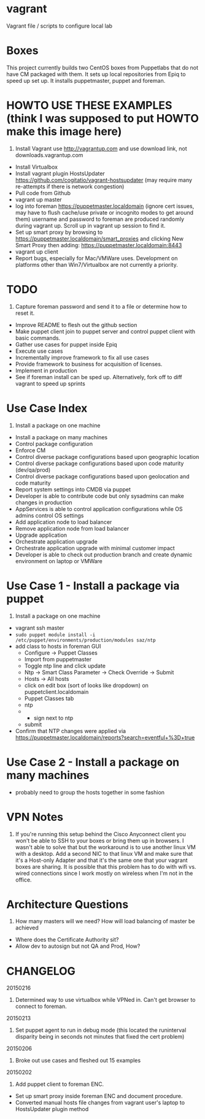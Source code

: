 vagrant
=======

Vagrant file / scripts to configure local lab


Boxes
=======

This project currently builds two CentOS boxes from Puppetlabs that do not have CM packaged with them.  It sets up local repositories from Epiq to speed up set up.  It installs puppetmaster, puppet and foreman.  


HOWTO USE THESE EXAMPLES (think I was supposed to put HOWTO make this image here)
======

1.  Install Vagrant  use http://vagrantup.com and use download link, not downloads.vagrantup.com 
-   Install Virtualbox
-   Install vagrant plugin HostsUpdater https://github.com/cogitatio/vagrant-hostsupdater (may require many re-attempts if there is network congestion) 
-  Pull code from Github
-  vagrant up master
-  log into foreman https://puppetmaster.localdomain (ignore cert issues, may have to flush cache/use private or incognito modes to get around them)
    username and password to foreman are produced randomly during vagrant up.  Scroll up in vagrant up session to find it.
-  Set up smart proxy by browsing to https://puppetmaster.localdomain/smart_proxies and clicking New Smart Proxy then adding: https://puppetmaster.localdomain:8443
-  vagrant up client
-  Report bugs, especially for Mac/VMWare uses.  Development on platforms other than Win7/Virtualbox are not currently a priority.


TODO
======

1.  Capture foreman password and send it to a file or determine how to reset it.
-  Improve README to flesh out the github section
-  Make puppet client join to puppet server and control puppet client with basic commands.
-  Gather use cases for puppet inside Epiq
-  Execute use cases
-  Incrementally improve framework to fix all use cases
-  Provide framework to business for acquisition of licenses.
-  Implement in production
-  See if foreman install can be sped up.  Alternatively, fork off to diff vagrant to speed up sprints

Use Case Index
======

1.  Install a package on one machine
- Install a package on many machines
-  Control package configuration
-  Enforce CM
-  Control diverse package configurations based upon geographic location
-  Control diverse package configurations based upon code maturity (dev/qa/prod)
-  Control diverse package configurations based upon geolocation and code maturity
-  Report system settings into CMDB via puppet
-  Developer is able to contribute code but only sysadmins can make changes in production
-  AppServices is able to control application configurations while OS admins control OS settings
-  Add application node to load balancer
-  Remove application node from load balancer
-  Upgrade application
-  Orchestrate application upgrade
-  Orchestrate application upgrade with minimal customer impact
-  Developer is able to check out production branch and create dynamic environment on laptop or VMWare

Use Case 1 - Install a package via puppet
======

1.  Install a package on one machine
 - vagrant ssh master
  - ```sudo puppet module install -i /etc/puppet/environments/production/modules saz/ntp```
  - add class to hosts in foreman GUI
    - Configure -> Puppet Classes
    - Import from puppetmaster
    - Toggle ntp line and click update
    - Ntp -> Smart Class Parameter -> Check Override -> Submit
    - Hosts -> All hosts
    - click on edit box (sort of looks like dropdown) on puppetclient.localdomain
    - Puppet Classes tab
    - ntp
    - + sign next to ntp
    - submit
  - Confirm that NTP changes were applied via https://puppetmaster.localdomain/reports?search=eventful+%3D+true


Use Case 2 - Install a package on many machines
======
 - probably need to group the hosts together in some fashion


VPN Notes
======

1.  If you're running this setup behind the Cisco Anyconnect client you won't be able to SSH to your boxes or bring them up in browsers.  I wasn't able to solve that but the workaround is to use another linux VM with a desktop.  Add a second NIC to that linux VM and make sure that it's a Host-only Adapter and that it's the same one that your vagrant boxes are sharing.  It is possible that this problem has to do with wifi vs. wired connections since I work mostly on wireless when I'm not in the office.


Architecture Questions
======

1.  How many masters will we need?  How will load balancing of master be achieved
-  Where does the Certificate Authority sit?
-  Allow dev to autosign but not QA and Prod, How?


CHANGELOG
======

20150216

1.  Determined way to use virtualbox while VPNed in.  Can't get browser to connect to foreman.

20150213

1.  Set puppet agent to run in debug mode (this located the runinterval disparity being in seconds not minutes that fixed the cert problem)

20150206

1.  Broke out use cases and fleshed out 15 examples

20150202

1.  Add puppet client to foreman ENC. 
-  Set up smart proxy inside foreman ENC and document procedure.
-  Converted manual hosts file changes from vagrant user's laptop to HostsUpdater plugin method
